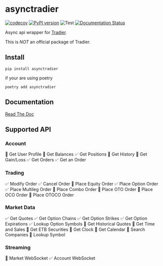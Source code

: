 # asynctradier

[![codecov](https://codecov.io/gh/jiak94/asynctradier/graph/badge.svg?token=T66WaJLNDd)](https://codecov.io/gh/jiak94/asynctradier)
[![PyPI version](https://badge.fury.io/py/asynctradier.svg)](https://badge.fury.io/py/asynctradier)
![Test](https://github.com/jiak94/asynctradier/actions/workflows/run_test.yaml/badge.svg)
[![Documentation Status](https://readthedocs.org/projects/asynctradier/badge/?version=latest)](https://asynctradier.readthedocs.io/en/latest/?badge=latest)

Async api wrapper for [Tradier](https://documentation.tradier.com/).

This is _NOT_ an official package of Tradier.

## Install

`pip install asynctradier`

if your are using poetry

`poetry add asynctradier`

## Documentation

[Read The Doc](https://asynctradier.readthedocs.io/en/latest/)

## Supported API

### Account

:white_square_button: Get User Profile
:white_square_button: Get Balances
:white_check_mark: Get Positions
:white_square_button: Get History
:white_square_button: Get Gain/Loss
:white_check_mark: Get Orders
:white_check_mark: Get an Order

### Trading

:white_check_mark: Modify Order
:white_check_mark: Cancel Order
:white_square_button: Place Equity Order
:white_check_mark: Place Option Order
:white_check_mark: Place Multileg Order
:white_square_button: Place Combo Order
:white_square_button: Place OTO Order
:white_square_button: Place OCO Order
:white_square_button: Place OTOCO Order

### Market Data

:white_check_mark: Get Quotes
:white_check_mark: Get Option Chains
:white_check_mark: Get Option Strikes
:white_check_mark: Get Option Expirations
:white_check_mark: Lookup Option Symbols
:white_square_button: Get Historical Quotes
:white_square_button: Get Time and Sales
:white_square_button: Get ETB Securities
:white_square_button: Get Clock
:white_square_button: Get Calendar
:white_square_button: Search Companies
:white_square_button: Lookup Symbol

### Streaming

:white_square_button: Market WebSocket
:white_check_mark: Account WebSocket
